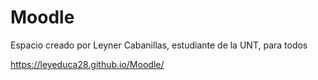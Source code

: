 # Moodle

Espacio creado por Leyner Cabanillas, estudiante de la UNT, para todos

https://leyeduca28.github.io/Moodle/
